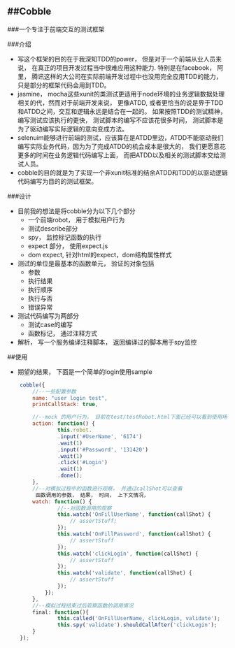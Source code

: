 ##Cobble
----
###一个专注于前端交互的测试框架

###介绍  
   
* 写这个框架的目的在于我深知TDD的power， 但是对于一个前端从业人员来说， 在真正的项目开发过程当中很难应用这种能力. 
特别是在facebook， 阿里， 腾讯这样的大公司在实际前端开发过程中也没用完全应用TDD的能力， 只是部分的框架代码会用到TDD。 
* jasmine， mocha这些xunit的类测试更适用于node环境的业务逻辑数据处理相关的代，然而对于前端开发来说， 更像ATDD,  或者更恰当的说是界于TDD和ATDD之间，交互和逻辑永远是结合在一起的。 如果按照TDD的测试精神， 编写测试应该执行的更快， 
测试脚本的编写不应该花很多时间， 测试脚本是为了驱动编写实际逻辑的意向变成方法。 
* selenuim能够进行前端的测试，应该算在是ATDD里边，ATDD不能驱动我们编写实际业务代码，因为为了完成ATDD的机会成本是很大的， 
我们更愿意花更多的时间在业务逻辑代码编写上面， 而把ATDD以及相关的测试脚本交给测试人员。  
* cobble的目的就是为了实现一个非xunit标准的结余ATDD和TDD的以驱动逻辑代码编写为目的的测试框架。  


###设计 

* 目前我的想法是将cobble分为以下几个部分  
    - 一个前端robot， 用于模拟用户行为  
    - 测试describe部分  
    - spy， 监控标记函数的执行
    - expect 部分， 使用expect.js
    - dom expect, 针对html的expect，dom结构属性样式
* 测试的单位是最基本的函数单元， 验证的对象包括
    - 参数
    - 执行结果
    - 执行顺序
    - 执行与否
    - 错误异常   
* 测试代码编写为两部分  
    - 测试case的编写  
    - 函数标记， 通过注释方式  
* 解析， 写一个服务编译注释脚本， 返回编译过的脚本用于spy监控  

##使用  
* 期望的结果， 下面是一个简单的login使用sample 
```javascript  
    cobble({ 
        //--一些配置参数
        name: "user login test",
        printCallStack: true,

        //--mock 的用户行为， 目前在test/testRobot.html下面已经可以看到使用场景了, 使用promise A+模型极大的简化了异步行为的编写， 目前只有简单的click input wait方法 
        action: function() {
                this.robot.
                .input('#UserName', '6174')
                .wait(1)
                .input('#Password', '131420')
                .wait(1)
                .click('#Login')
                .wait(1)
                .done();
        },
        //--对模拟过程中的函数进行观察， 并通过callShot可以查看
         函数调用的参数， 结果， 时间， 上下文情况，
        watch: function() {
                //--对函数调用的观察
                this.watch('OnFillUserName', function(callShot) {
                    // assertStuff;
                });
                this.watch('OnFillPassword', function(callShot) {
                    // assertStuff
                });
                this.watch('clickLogin', function(callShot) {
                    // assertStuff
                });
                this.watch('validate', function(callShot) {
                    // assertStuff
                });
            });
        },
        //--模拟过程结束过后观察函数的调用情况
        final: function(){
                this.called('OnFillUserName, clickLogin, validate');
                this.spy('validate').shouldCallAfter('clickLogin');
        }
    });
```


